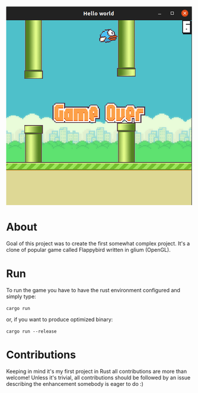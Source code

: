![screenshot](https://github.com/JerzySpendel/flappybird/blob/master/screenshot.png)

# About

Goal of this project was to create the first somewhat complex project. It's a clone of popular game called Flappybird written in glium (OpenGL).

# Run

To run the game you have to have the rust environment configured and simply type:

`cargo run`

or, if you want to produce optimized binary:

`cargo run --release`


# Contributions

Keeping in mind it's my first project in Rust all contributions are more than welcome! Unless it's trivial, all contributions should be followed by an issue describing the enhancement somebody is eager to do :)